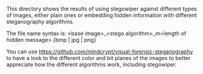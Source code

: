 This directory shows the results of using stegowiper against different types of images, 
either plain ones or embedding hidden information with different steganography algorithms.

The file name syntax is: \<base image\>_\<stego algorithm\>_m\<length of hidden message\>.\{bmp | jpg | png\}

You can use https://github.com/mindcrypt/visual-forensic-steganography to have a look to the 
different color and bit planes of the images to better appreciate how the different algorithms work, 
including stegowiper.

